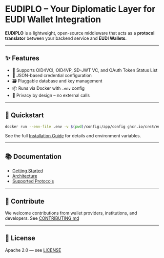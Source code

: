 # EUDIPLO – Your Diplomatic Layer for EUDI Wallet Integration

**EUDIPLO** is a lightweight, open-source middleware that acts as a **protocol
translator** between your backend service and **EUDI Wallets**.

---

## ✨ Features

- 🔐 Supports OID4VCI, OID4VP, SD-JWT VC, and OAuth Token Status List
- 🧱 JSON-based credential configuration
- 🗃️ Pluggable database and key management
- 📦 Runs via Docker with `.env` config
- 🚫 Privacy by design – no external calls

---

## 🚀 Quickstart

```bash
docker run --env-file .env -v $(pwd)/config:/app/config ghcr.io/cre8/eudiplo:latest
```

See the full
[Installation Guide](https://cre8.github.io/eudiplo/getting-started/installation)
for details and environment variables.

---

## 📚 Documentation

- [Getting Started](https://cre8.github.io/eudiplo/getting-started/installation/)
- [Architecture](https://cre8.github.io/eudiplo/architecture/overview/)
- [Supported Protocols](https://cre8.github.io/eudiplo/#supported-protocols)

---

## 🤝 Contribute

We welcome contributions from wallet providers, institutions, and developers.
See [CONTRIBUTING.md](CONTRIBUTING.md)

---

## 📄 License

Apache 2.0 — see [LICENSE](LICENSE)

